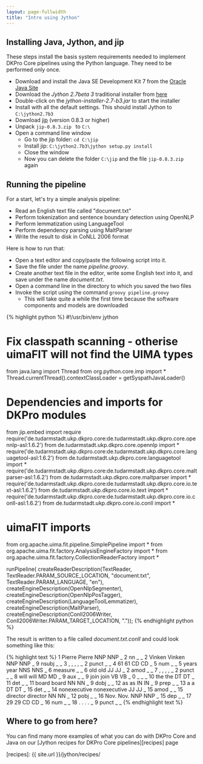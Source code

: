 ```yaml
---
layout: page-fullwidth
title: "Intro using Jython"
---
```


## Installing Java, Jython, and jip

These steps install the basis system requirements needed to implement DKPro Core pipelines  using the Python language. They need to be performed only once.

   * Download and install the Java SE Development Kit 7 from the [Oracle Java Site][jdk]
   * Download the *Jython 2.7beta 3* traditional installer from [here][jython-installer]
   * Double-click on the *jython-installer-2.7-b3.jar* to start the installer
   * Install with all the default settings. This should install Jython to `C:\jython2.7b3`  
   * Download [jip][jip] (version 0.8.3 or higher)
   * Unpack `jip-0.8.3.zip ` to `C:\`
   * Open a command line window
      * Go to the jip folder: `cd C:\jip` 
      * Install jip: `C:\jython2.7b3\jython setup.py install`
      * Close the window
      * Now you can delete the folder `C:\jip` and the file `jip-0.8.3.zip ` again

## Running the pipeline

For a start, let's try a simple analysis pipeline:

   * Read an English text file called "document.txt"
   * Perform tokenization and sentence boundary detection using OpenNLP
   * Perform lemmatization using LanguageTool
   * Perform dependency parsing using MaltParser
   * Write the result to disk in CoNLL 2006 format

Here is how to run that:

   * Open a text editor and copy/paste the following script into it.
   * Save the file under the name *pipeline.groovy*.
   * Create another text file in the editor, write some English text into it, and save under the name *document.txt*.
   * Open a command line in the directory to which you saved the two files
   * Invoke the script using the command `groovy pipeline.groovy`
      * This will take quite a while the first time because the software components and models are downloaded

{% highlight python %}
#!/usr/bin/env jython
# Fix classpath scanning - otherise uimaFIT will not find the UIMA types
from java.lang import Thread
from org.python.core.imp import *
Thread.currentThread().contextClassLoader = getSyspathJavaLoader()

# Dependencies and imports for DKPro modules
from jip.embed import require
require('de.tudarmstadt.ukp.dkpro.core:de.tudarmstadt.ukp.dkpro.core.opennlp-asl:1.6.2')
from de.tudarmstadt.ukp.dkpro.core.opennlp import *
require('de.tudarmstadt.ukp.dkpro.core:de.tudarmstadt.ukp.dkpro.core.languagetool-asl:1.6.2')
from de.tudarmstadt.ukp.dkpro.core.languagetool import *
require('de.tudarmstadt.ukp.dkpro.core:de.tudarmstadt.ukp.dkpro.core.maltparser-asl:1.6.2')
from de.tudarmstadt.ukp.dkpro.core.maltparser import *
require('de.tudarmstadt.ukp.dkpro.core:de.tudarmstadt.ukp.dkpro.core.io.text-asl:1.6.2')
from de.tudarmstadt.ukp.dkpro.core.io.text import *
require('de.tudarmstadt.ukp.dkpro.core:de.tudarmstadt.ukp.dkpro.core.io.conll-asl:1.6.2')
from de.tudarmstadt.ukp.dkpro.core.io.conll import *

# uimaFIT imports
from org.apache.uima.fit.pipeline.SimplePipeline import *
from org.apache.uima.fit.factory.AnalysisEngineFactory import *
from org.apache.uima.fit.factory.CollectionReaderFactory import *

runPipeline(
  createReaderDescription(TextReader,
    TextReader.PARAM_SOURCE_LOCATION, "document.txt",
    TextReader.PARAM_LANGUAGE, "en"),
  createEngineDescription(OpenNlpSegmenter),
  createEngineDescription(OpenNlpPosTagger),
  createEngineDescription(LanguageToolLemmatizer),
  createEngineDescription(MaltParser),
  createEngineDescription(Conll2006Writer,
    Conll2006Writer.PARAM_TARGET_LOCATION, "."));
{% endhighlight python %}

The result is written to a file called *document.txt.conll* and could look something like this:

{% highlight text %}
1	Pierre	Pierre	NNP	NNP	_	2	nn	_	_
2	Vinken	Vinken	NNP	NNP	_	9	nsubj	_	_
3	,	,	,	,	_	2	punct	_	_
4	61	61	CD	CD	_	5	num	_	_
5	years	year	NNS	NNS	_	6	measure	_	_
6	old	old	JJ	JJ	_	2	amod	_	_
7	,	,	,	,	_	2	punct	_	_
8	will	will	MD	MD	_	9	aux	_	_
9	join	join	VB	VB	_	0	_	_	_
10	the	the	DT	DT	_	11	det	_	_
11	board	board	NN	NN	_	9	dobj	_	_
12	as	as	IN	IN	_	9	prep	_	_
13	a	a	DT	DT	_	15	det	_	_
14	nonexecutive	nonexecutive	JJ	JJ	_	15	amod	_	_
15	director	director	NN	NN	_	12	pobj	_	_
16	Nov.	Nov.	NNP	NNP	_	15	dep	_	_
17	29	29	CD	CD	_	16	num	_	_
18	.	.	.	.	_	9	punct	_	_
{% endhighlight text %}


## Where to go from here?

You can find many more examples of what you can do with DKPro Core and Java on our [Jython recipes for DKPro Core pipelines][recipes] page

[jdk]: http://www.oracle.com/technetwork/java/javase/downloads/jdk7-downloads-1880260.html
[jip]: https://pypi.python.org/pypi/jip
[jython-installer]: http://search.maven.org/remotecontent?filepath=org/python/jython-installer/2.7-b3/jython-installer-2.7-b3.jar
[recipes]: {{ site.url }}/jython/recipes/

